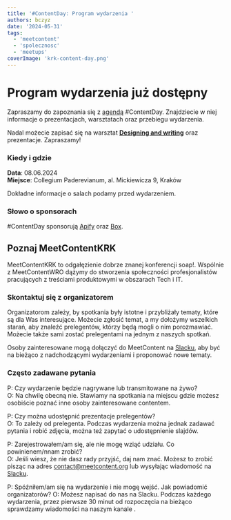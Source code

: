 ```yaml
---
title: '#ContentDay: Program wydarzenia '
authors: bczyz
date: '2024-05-31'
tags:
  - 'meetcontent'
  - 'spolecznosc'
  - 'meetups'
coverImage: 'krk-content-day.png'
---
```


# Program wydarzenia już dostępny

Zapraszamy do zapoznania się z [agendą](https://meetcontent.github.io/full-day/#schedule) #ContentDay.
Znajdziecie w niej informacje o prezentacjach, warsztatach oraz przebiegu wydarzenia.

Nadal możecie zapisać się na warsztat [**Designing and writing**](https://meetcontent.github.io/full-day/#workshops) oraz prezentacje.
Zapraszamy! 

<!--truncate-->


### Kiedy i gdzie

**Data**: 08.06.2024 <br /> **Miejsce**: Collegium
Paderevianum, al. Mickiewicza 9, Kraków

Dokładne informacje o salach podamy przed wydarzeniem.

### Słowo o sponsorach

#ContentDay sponsorują [Apify](https://apify.com/) oraz [Box](https://www.box.com).

## Poznaj MeetContentKRK

MeetContentKRK to odgałęzienie dobrze znanej konferencji soap!. Wspólnie z
MeetContentWRO dążymy do stworzenia społeczności profesjonalistów pracujących z
treściami produktowymi w obszarach Tech i IT.

### Skontaktuj się z organizatorem

Organizatorom zależy, by spotkania były istotne i przybliżały tematy, które są
dla Was interesujące. Możecie zgłosić temat, a my dołożymy wszelkich starań, aby
znaleźć prelegentów, którzy będą mogli o nim porozmawiać. Możecie także sami
zostać prelegentami na jednym z naszych spotkań.

Osoby zainteresowane mogą dołączyć do MeetContent na [Slacku](https://meetcontent.slack.com/), aby być na bieżąco z nadchodzącymi wydarzeniami i proponować nowe tematy.

### Często zadawane pytania

P: Czy wydarzenie będzie nagrywane lub transmitowane na żywo? <br /> O: Na
chwilę obecną nie. Stawiamy na spotkania na miejscu gdzie możesz osobiście
poznać inne osoby zainteresowane contentem.

P: Czy można udostępnić prezentacje prelegentów? <br /> O: To zależy od
prelegenta. Podczas wydarzenia można jednak zadawać pytania i robić zdjęcia,
można też zapytać o udostępnienie slajdów.

P: Zarejestrowałem/am się, ale nie mogę wziąć udziału. Co powinienem/nnam
zrobić? <br /> O: Jeśli wiesz, że nie dasz rady przyjść, daj nam znać. Możesz to
zrobić pisząc na adres contact@meetcontent.org lub wysyłając wiadomość na
[Slacku](https://meetcontent.slack.com/).

P: Spóźniłem/am się na wydarzenie i nie mogę wejść. Jak powiadomić
organizatorów?
O: Możesz napisać do nas na Slacku.
Podczas każdego wydarzenia, przez pierwsze 30 minut od rozpoczęcia na bieżąco sprawdzamy wiadomości na naszym kanale .
